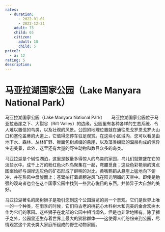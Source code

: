 ```yaml
---
rates:
  - duration:
      - 2022-01-01
      - 2022-12-31
    adult: 75
    child: 65
    citizen:
      adult: 10
      child: 5
price2:
  - a: 12
rating: 5
description:
---
```


# 马亚拉湖国家公园（Lake Manyara National Park）

马亚拉湖国家公园（Lake Manyara National Park）　　马亚拉湖国家公园位于马亚拉悬崖之下、大裂谷（Rift Valley）的边缘。公园里有各种各样的生态系统、令人难以置信的鸟类，以及壮观的风景。公园的地理位置就在通往恩戈罗恩戈罗火山口和塞伦盖蒂的大道上，它值得您停车驻足观赏。在这块小区域内，您可以看见由地下水、森林、丛林旷野、猴面包树点缀的悬崖，以及藻类绵延的温泉构成的惊异生态美景，此外，这里还有大量的野生动物和数目众多的鸟类。

马亚拉湖是个碱性湖泊，这里是数量多得惊人的鸟类的家园，鸟儿们就繁盛在它的淡盐水中。成千上万的粉红色火烈鸟聚集在一起，弯腰觅食；这些色彩艳丽的斑点图案恰好与湖岸边灰色的矿石形成了鲜明的对比。黄嘴鹮鹳从悬崖上猛地向下俯冲，并在热风中盘旋而上；苍鹭拍打着翅膀逆风飞在阳光明媚的天空中。即使是勉强的观鸟者也会在这个国家公园中找到一些赏心悦目的东西，并惊异于大自然的美好。

马亚拉湖著名的爬树狮子是吸引您到这个公园游览的另一个景观。它们是世界上唯一的一个种类，在雨季的时候，它们将古老的桃花心木科树木和完美的金合欢树木作为它们的家园。这些狮子在北部的公园中相当闻名，但是也非常地稀有。除了狮子之外，公园里还生存着世界上最大的狒狒群体——这使得人们纷纷来到公园，尽情观赏这个灵长类大家庭所组成的野生动物家园。
